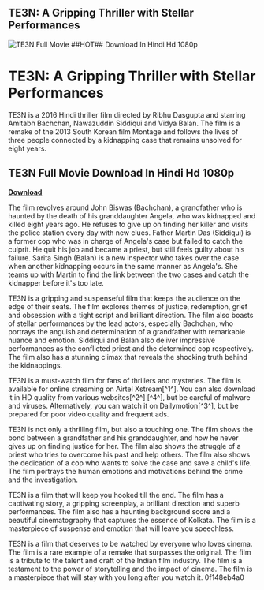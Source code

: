 ## TE3N: A Gripping Thriller with Stellar Performances

 
![TE3N Full Movie ##HOT## Download In Hindi Hd 1080p](https://m.media-amazon.com/images/M/MV5BYjYwY2JlMjQtYmJmNi00ZTBjLTlhM2EtYWY1MzBhN2ZmMjY4XkEyXkFqcGdeQXVyMTk2OTAzNTI@._V1_FMjpg_UX1000_.jpg)

 
# TE3N: A Gripping Thriller with Stellar Performances
 
TE3N is a 2016 Hindi thriller film directed by Ribhu Dasgupta and starring Amitabh Bachchan, Nawazuddin Siddiqui and Vidya Balan. The film is a remake of the 2013 South Korean film Montage and follows the lives of three people connected by a kidnapping case that remains unsolved for eight years.
 
## TE3N Full Movie Download In Hindi Hd 1080p


[**Download**](https://denirade.blogspot.com/?download=2tKftk)

 
The film revolves around John Biswas (Bachchan), a grandfather who is haunted by the death of his granddaughter Angela, who was kidnapped and killed eight years ago. He refuses to give up on finding her killer and visits the police station every day with new clues. Father Martin Das (Siddiqui) is a former cop who was in charge of Angela's case but failed to catch the culprit. He quit his job and became a priest, but still feels guilty about his failure. Sarita Singh (Balan) is a new inspector who takes over the case when another kidnapping occurs in the same manner as Angela's. She teams up with Martin to find the link between the two cases and catch the kidnapper before it's too late.
 
TE3N is a gripping and suspenseful film that keeps the audience on the edge of their seats. The film explores themes of justice, redemption, grief and obsession with a tight script and brilliant direction. The film also boasts of stellar performances by the lead actors, especially Bachchan, who portrays the anguish and determination of a grandfather with remarkable nuance and emotion. Siddiqui and Balan also deliver impressive performances as the conflicted priest and the determined cop respectively. The film also has a stunning climax that reveals the shocking truth behind the kidnappings.
 
TE3N is a must-watch film for fans of thrillers and mysteries. The film is available for online streaming on Airtel Xstream[^1^]. You can also download it in HD quality from various websites[^2^] [^4^], but be careful of malware and viruses. Alternatively, you can watch it on Dailymotion[^3^], but be prepared for poor video quality and frequent ads.

TE3N is not only a thrilling film, but also a touching one. The film shows the bond between a grandfather and his granddaughter, and how he never gives up on finding justice for her. The film also shows the struggle of a priest who tries to overcome his past and help others. The film also shows the dedication of a cop who wants to solve the case and save a child's life. The film portrays the human emotions and motivations behind the crime and the investigation.
 
TE3N is a film that will keep you hooked till the end. The film has a captivating story, a gripping screenplay, a brilliant direction and superb performances. The film also has a haunting background score and a beautiful cinematography that captures the essence of Kolkata. The film is a masterpiece of suspense and emotion that will leave you speechless.

TE3N is a film that deserves to be watched by everyone who loves cinema. The film is a rare example of a remake that surpasses the original. The film is a tribute to the talent and craft of the Indian film industry. The film is a testament to the power of storytelling and the impact of cinema. The film is a masterpiece that will stay with you long after you watch it.
 0f148eb4a0
